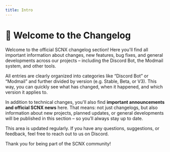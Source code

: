 ```yaml
---
title: Intro
---
```


# 👋 Welcome to the Changelog

Welcome to the official SCNX changelog section! Here you'll find all important information about changes, new features, bug fixes, and general developments across our projects – including the Discord Bot, the Modmail system, and other tools.  

All entries are clearly organized into categories like “Discord Bot” or “Modmail” and further divided by version (e.g. Stable, Beta, or V3). This way, you can quickly see what has changed, when it happened, and which version it applies to.  

In addition to technical changes, you'll also find **important announcements and official SCNX news** here. That means: not just changelogs, but also information about new projects, planned updates, or general developments will be published in this section – so you’ll always stay up to date.  

This area is updated regularly. If you have any questions, suggestions, or feedback, feel free to reach out to us on Discord.  

Thank you for being part of the SCNX community!
